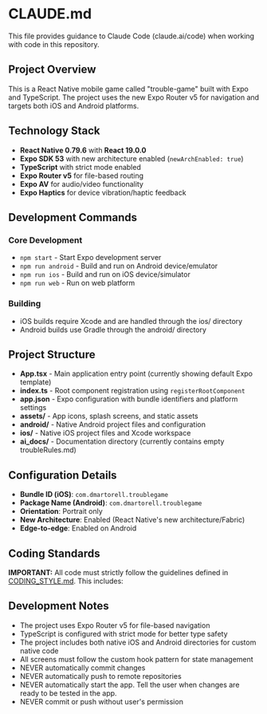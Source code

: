 # CLAUDE.md

This file provides guidance to Claude Code (claude.ai/code) when working with code in this repository.

## Project Overview

This is a React Native mobile game called "trouble-game" built with Expo and TypeScript. The project uses the new Expo Router v5 for navigation and targets both iOS and Android platforms.

## Technology Stack

- **React Native 0.79.6** with **React 19.0.0**
- **Expo SDK 53** with new architecture enabled (`newArchEnabled: true`)
- **TypeScript** with strict mode enabled
- **Expo Router v5** for file-based routing
- **Expo AV** for audio/video functionality
- **Expo Haptics** for device vibration/haptic feedback

## Development Commands

### Core Development
- `npm start` - Start Expo development server
- `npm run android` - Build and run on Android device/emulator
- `npm run ios` - Build and run on iOS device/simulator
- `npm run web` - Run on web platform

### Building
- iOS builds require Xcode and are handled through the ios/ directory
- Android builds use Gradle through the android/ directory

## Project Structure

- **App.tsx** - Main application entry point (currently showing default Expo template)
- **index.ts** - Root component registration using `registerRootComponent`
- **app.json** - Expo configuration with bundle identifiers and platform settings
- **assets/** - App icons, splash screens, and static assets
- **android/** - Native Android project files and configuration
- **ios/** - Native iOS project files and Xcode workspace
- **ai_docs/** - Documentation directory (currently contains empty troubleRules.md)

## Configuration Details

- **Bundle ID (iOS)**: `com.dmartorell.troublegame`
- **Package Name (Android)**: `com.dmartorell.troublegame`
- **Orientation**: Portrait only
- **New Architecture**: Enabled (React Native's new architecture/Fabric)
- **Edge-to-edge**: Enabled on Android

## Coding Standards

**IMPORTANT:** All code must strictly follow the guidelines defined in [CODING_STYLE.md](./CODING_STYLE.md). This includes:


## Development Notes

- The project uses Expo Router v5 for file-based navigation
- TypeScript is configured with strict mode for better type safety
- The project includes both native iOS and Android directories for custom native code
- All screens must follow the custom hook pattern for state management
- NEVER automatically commit changes
- NEVER automatically push to remote repositories
- NEVER automatically start the app. Tell the user when changes are ready to be tested in the app.
- NEVER commit or push without user's permission